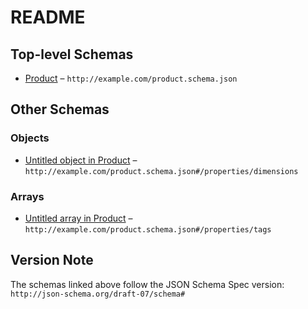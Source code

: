 # README

## Top-level Schemas

-   [Product](./product.md "A product from Acme's catalog") – `http://example.com/product.schema.json`

## Other Schemas

### Objects

-   [Untitled object in Product](./product-properties-dimensions.md) – `http://example.com/product.schema.json#/properties/dimensions`

### Arrays

-   [Untitled array in Product](./product-properties-tags.md "Tags for the product") – `http://example.com/product.schema.json#/properties/tags`

## Version Note

The schemas linked above follow the JSON Schema Spec version: `http://json-schema.org/draft-07/schema#`
